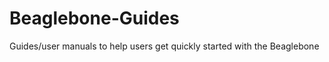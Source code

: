 Beaglebone-Guides
=================

Guides/user manuals to help users get quickly started with the Beaglebone

